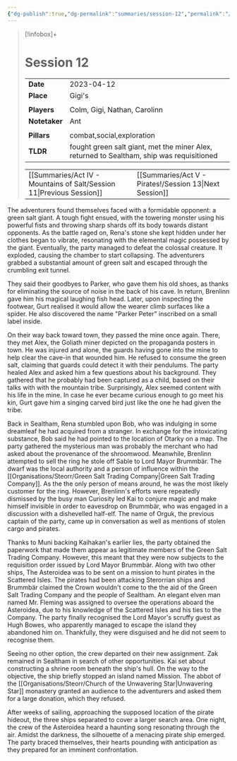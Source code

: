```yaml
---
{"dg-publish":true,"dg-permalink":"summaries/session-12","permalink":"/summaries/session-12/","tags":["session"]}
---
```


> [!infobox]+
> # Session 12
> 
> | | |
> | --- | --- |
> | **Date** | 2023-04-12 |
> | **Place** | Gigi's |
> | | | 
> | **Players** | Colm, Gigi, Nathan, Carolinn |
> | **Notetaker** | Ant |
> | | | 
> | **Pillars** | combat,social,exploration | 
> | **TLDR** | fought green salt giant, met the miner Alex, returned to Sealtham, ship was requisitioned |
> 
> | | |
> | --- | --- |
> | [[Summaries/Act IV - Mountains of Salt/Session 11\|Previous Session]] | [[Summaries/Act V - Pirates!/Session 13\|Next Session]] |

The adventurers found themselves faced with a formidable opponent: a green salt giant. A tough fight ensued, with the towering monster using his powerful fists and throwing sharp shards off its body towards distant opponents. As the battle raged on, Rena's stone she kept hidden under her clothes began to vibrate, resonating with the elemental magic possessed by the giant. Eventually, the party managed to defeat the colossal creature. It exploded, causing the chamber to start collapsing. The adventurers grabbed a substantial amount of green salt and escaped through the crumbling exit tunnel. 

They said their goodbyes to Parker, who gave them his old shoes, as thanks for eliminating the source of noise in the back of his cave. In return, Brenlinn gave him his magical laughing fish head. Later, upon inspecting the footwear, Gurt realised it would allow the wearer climb surfaces like a spider. He also discovered the name "Parker Peter" inscribed on a small label inside. 

On their way back toward town, they passed the mine once again. There, they met Alex, the Goliath miner depicted on the propaganda posters in town. He was injured and alone, the guards having gone into the mine to help clear the cave-in that wounded him. He refused to consume the green salt, claiming that guards could detect it with their pendulums. The party healed Alex and asked him a few questions about his background. They gathered that he probably had been captured as a child, based on their talks with with the mountain tribe. Surprisingly, Alex seemed content with his life in the mine. In case he ever became curious enough to go meet his kin, Gurt gave him a singing carved bird just like the one he had given the tribe. 

Back in Sealtham, Rena stumbled upon Bob, who was indulging in some dreamleaf he had acquired from a stranger. In exchange for the intoxicating substance, Bob said he had pointed to the location of Otarky on a map. The party gathered the mysterious man was probably the merchant who had asked about the provenance of the shroomwood. Meanwhile, Brenlinn attempted to sell the ring he stole off Sable to Lord Mayor Brummbär. The dwarf was the local authority and a person of influence within the [[Organisations/Steorr/Green Salt Trading Company\|Green Salt Trading Company]]. As the the only person of means around, he was the most likely customer for the ring. However, Brenlinn's efforts were repeatedly dismissed by the busy man
Curiosity led Kai to conjure magic and make himself invisible in order to eavesdrop on Brummbär, who was engaged in a discussion with a dishevelled half-elf. The name of Orguk, the previous captain of the party, came up in conversation as well as mentions of stolen cargo and pirates. 

Thanks to Muni backing Kaihakan's earlier lies, the party obtained the paperwork that made them appear as legitimate members of the Green Salt Trading Company. However, this meant that they were now subjects to the requisition order issued by Lord Mayor Brummbär.  Along with two other ships, The Asteroidea was to be sent on a mission to hunt pirates in the Scattered Isles. The pirates had been attacking Sterorrian ships and Brummbär claimed the Crown wouldn't come to the the aid of the Green Salt Trading Company and the people of Sealtham. An elegant elven man named Mr. Fleming was assigned to oversee the operations aboard the Asteroidea, due to his knowledge of the Scattered Isles and his ties to the Company. The party finally recognised the Lord Mayor's scruffy guest as Hugh Bowes, who apparently managed to escape the island they abandoned him on. Thankfully, they were disguised and he did not seem to recognise them. 

Seeing no other option, the crew departed on their new assignment. Zak remained in Sealtham in search of other opportunities. Kai set about constructing a shrine room beneath the ship's hull. On the way to the objective, the ship briefly stopped an island named Mission. The abbot of the [[Organisations/Steorr/Church of the Unwavering Star\|Unwavering Star]] monastery granted an audience to the adventurers and asked them for a large donation, which they refused.

After weeks of sailing, approaching the supposed location of the pirate hideout, the three ships separated to cover a larger search area. One night, the crew of the Asteroidea heard a haunting song resonating through the air. Amidst the darkness, the silhouette of a menacing pirate ship emerged. The party braced themselves, their hearts pounding with anticipation as they prepared for an imminent confrontation. 